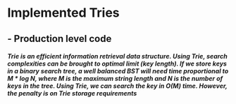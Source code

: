 # Implemented Tries
## - Production level code
##### Trie is an efficient information retrieval data structure. Using Trie, search complexities can be brought to optimal limit (key length). If we store keys in a binary search tree, a well balanced BST will need time proportional to M * log N, where M is the maximum string length and N is the number of keys in the tree. Using Trie, we can search the key in O(M) time. However, the penalty is on Trie storage requirements


